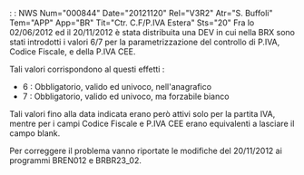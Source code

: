  :  : NWS Num="000844" Date="20121120" Rel="V3R2" Atr="S. Buffoli" Tem="APP" App="BR" Tit="Ctr. C.F/P.IVA Estera" Sts="20"
Fra lo 02/06/2012 ed il 20/11/2012 è stata distribuita una DEV in cui nella BRX sono stati introdotti i valori 6/7 per la parametrizzazione del controllo di P.IVA, Codice Fiscale, e della P.IVA CEE.

Tali valori corrispondono al questi effetti : 
-  6 :  Obbligatorio, valido ed univoco, nell'anagrafico
-  7 :  Obbligatorio, valido ed univoco, ma forzabile bianco

Tali valori fino alla data indicata erano però attivi solo per la partita IVA, mentre per i campi Codice Fiscale e P.IVA CEE erano equivalenti a lasciare il campo blank.

Per correggere il problema vanno riportate le modifiche del 20/11/2012 ai programmi BREN012 e BRBR23_02.

